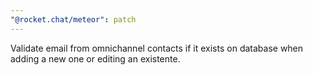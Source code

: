 ```yaml
---
"@rocket.chat/meteor": patch
---
```


Validate email from omnichannel contacts if it exists on database when adding a new one or editing an existente.
